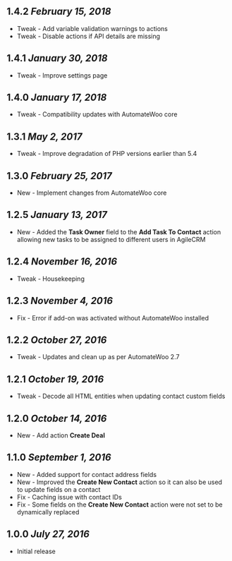 1.4.2 *February 15, 2018*
---
* Tweak - Add variable validation warnings to actions
* Tweak - Disable actions if API details are missing


1.4.1 *January 30, 2018*
---
* Tweak - Improve settings page


1.4.0 *January 17, 2018*
---
* Tweak - Compatibility updates with AutomateWoo core


1.3.1 *May 2, 2017*
---
* Tweak - Improve degradation of PHP versions earlier than 5.4 


1.3.0 *February 25, 2017*
---
* New - Implement changes from AutomateWoo core


1.2.5 *January 13, 2017*
---
* New - Added the **Task Owner** field to the **Add Task To Contact** action allowing new tasks to be assigned to different users in AgileCRM


1.2.4 *November 16, 2016*
---
* Tweak - Housekeeping


1.2.3 *November 4, 2016*
---
* Fix - Error if add-on was activated without AutomateWoo installed


1.2.2 *October 27, 2016*
---
* Tweak - Updates and clean up as per AutomateWoo 2.7


1.2.1 *October 19, 2016*
---
* Tweak - Decode all HTML entities when updating contact custom fields


1.2.0 *October 14, 2016*
---
* New - Add action **Create Deal**


1.1.0 *September 1, 2016*
---
* New - Added support for contact address fields
* New - Improved the **Create New Contact** action so it can also be used to update fields on a contact
* Fix - Caching issue with contact IDs
* Fix - Some fields on the **Create New Contact** action were not set to be dynamically replaced


1.0.0 *July 27, 2016*
---
* Initial release
